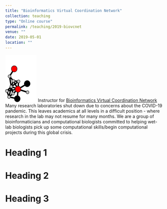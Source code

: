 ```yaml
---
title: "Bioinformatics Virtual Coordination Network"
collection: teaching
type: "Online course"
permalink: /teaching/2019-biovcnet
venue: ""
date: 2019-05-01
location: ""
---
```


<img src='/images/biovcnet_LOGO.png' class="align-right" alt="" vertical-align: middle width="100" height="150"> Instructor for [Bioinformatics Virtual Coordination Network](https://biovcnet.github.io/_pages/people/) 
Many research laboratories shut down due to concerns about the COVID-19 pandemic. This leaves academics at all levels in a difficult position - where research in the lab may not resume for many months. We are a group of bioinformaticians and computational biologists committed to helping wet-lab biologists pick up some computational skills/begin computational projects during this global crisis.

Heading 1
======


Heading 2
======

Heading 3
======
